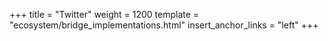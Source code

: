 +++
title = "Twitter"
weight = 1200
template = "ecosystem/bridge_implementations.html"
insert_anchor_links = "left"
+++
